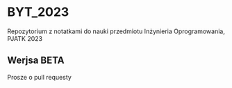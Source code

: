 # BYT_2023
Repozytorium z notatkami do nauki przedmiotu Inżynieria Oprogramowania, PJATK 2023

## Werjsa BETA
Prosze o pull requesty
